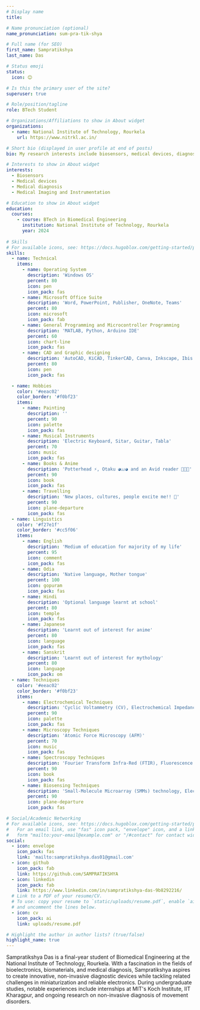 ```yaml
---
# Display name
title: 

# Name pronunciation (optional)
name_pronunciation: sum-pra-tik-shya

# Full name (for SEO)
first_name: Sampratikshya
last_name: Das

# Status emoji
status:
  icon: 😊

# Is this the primary user of the site?
superuser: true

# Role/position/tagline
role: BTech Student

# Organizations/Affiliations to show in About widget
organizations:
  - name: National Institute of Technology, Rourkela
    url: https://www.nitrkl.ac.in/

# Short bio (displayed in user profile at end of posts)
bio: My research interests include biosensors, medical devices, diagnostic techniques, imaging and instrumentations.

# Interests to show in About widget
interests:
  - Biosensors
  - Medical devices
  - Medical diagnosis
  - Medical Imaging and Instrumentation

# Education to show in About widget
education:
  courses:
    - course: BTech in Biomedical Engineering
      institution: National Institute of Technology, Rourkela
      year: 2024
   
# Skills
# For available icons, see: https://docs.hugoblox.com/getting-started/page-builder/#icons
skills:
  - name: Technical
    items:
      - name: Operating System
        description: 'Windows OS'
        percent: 80
        icon: pen
        icon_pack: fas
      - name: Microsoft Office Suite
        description: 'Word, PowerPoint, Publisher, OneNote, Teams'
        percent: 80
        icon: microsoft
        icon_pack: fab
      - name: General Programming and Microcontroller Programming
        description: 'MATLAB, Python, Arduino IDE'
        percent: 60
        icon: chart-line
        icon_pack: fas
      - name: CAD and Graphic designing
        description: 'AutoCAD, KiCAD, TinkerCAD, Canva, Inkscape, Ibis Paint'
        percent: 80
        icon: pen
        icon_pack: fas

  - name: Hobbies
    color: '#eeac02'
    color_border: '#f0bf23'
    items:
      - name: Painting
        description: ''
        percent: 90
        icon: palette
        icon_pack: fas
      - name: Musical Instruments
        description: 'Electric Keyboard, Sitar, Guitar, Tabla'
        percent: 70
        icon: music
        icon_pack: fas
      - name: Books & Anime
        description: 'Potterhead ⚡, Otaku ◕⩊◕ and an Avid reader 👩🏻‍🏫'
        percent: 90
        icon: book
        icon_pack: fas
      - name: Travelling
        description: 'New places, cultures, people excite me!! 🧳'
        percent: 90
        icon: plane-departure
        icon_pack: fas
  - name: Linguistics
    color: '#f27e1f'
    color_border: '#cc5f06'
    items:
      - name: English
        description: 'Medium of education for majority of my life'
        percent: 95
        icon: comment
        icon_pack: fas
      - name: Odia
        description: 'Native language, Mother tongue'
        percent: 100
        icon: gopuram
        icon_pack: fas
      - name: Hindi
        description: 'Optional language learnt at school'
        percent: 80
        icon: temple
        icon_pack: fas
      - name: Japanese
        description: 'Learnt out of interest for anime'
        percent: 80
        icon: language
        icon_pack: fas
      - name: Sanskrit
        description: 'Learnt out of interest for mythology'
        percent: 80
        icon: language
        icon_pack: om
  - name: Techniques
    color: '#eeac02'
    color_border: '#f0bf23'
    items:
      - name: Electrochemical Techniques
        description: 'Cyclic Voltammetry (CV), Electrochemical Impedance Spectroscopy (EIS)'
        percent: 90
        icon: palette
        icon_pack: fas
      - name: Microscopy Techniques
        description: 'Atomic Force Microscopy (AFM)'
        percent: 70
        icon: music
        icon_pack: fas
      - name: Spectroscopy Techniques
        description: 'Fourier Transform Infra-Red (FTIR), Fluorescence Spectroscopy'
        percent: 90
        icon: book
        icon_pack: fas
      - name: Biosensing Techniques
        description: 'Small-Molecule Microarray (SMMs) technology, Electrocardiogram (ECG), Electromyogram (EMG), Hemocytometer, Enzyme-Linked Immuno-Sorbent Assay (ELISA)'
        percent: 90
        icon: plane-departure
        icon_pack: fas

# Social/Academic Networking
# For available icons, see: https://docs.hugoblox.com/getting-started/page-builder/#icons
#   For an email link, use "fas" icon pack, "envelope" icon, and a link in the
#   form "mailto:your-email@example.com" or "/#contact" for contact widget.
social:
  - icon: envelope
    icon_pack: fas
    link: 'mailto:sampratikshya.das01@gmail.com'
  - icon: github
    icon_pack: fab
    link: https://github.com/SAMPRATIKSHYA
  - icon: linkedin
    icon_pack: fab
    link: https://www.linkedin.com/in/sampratikshya-das-9b8292216/
  # Link to a PDF of your resume/CV.
  # To use: copy your resume to `static/uploads/resume.pdf`, enable `ai` icons in `params.yaml`,
  # and uncomment the lines below.
  - icon: cv
    icon_pack: ai
    link: uploads/resume.pdf

# Highlight the author in author lists? (true/false)
highlight_name: true
---
```


Sampratikshya Das is a final-year student of Biomedical Engineering at the National Institute of Technology, Rourkela. With a fascination in the fields of bioelectronics, biomaterials, and medical diagnosis, Sampratikshya aspires to create innovative, non-invasive diagnostic devices while tackling related challenges in miniaturization and reliable electronics. During undergraduate studies, notable experiences include internships at MIT's Koch Institute, IIT Kharagpur, and ongoing research on non-invasive diagnosis of movement disorders.
